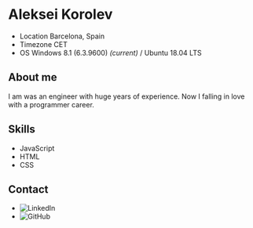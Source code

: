 # Aleksei Korolev
* Location Barcelona, Spain
* Timezone CET
* OS Windows 8.1 (6.3.9600) _(current)_ / Ubuntu 18.04 LTS
## About me
I am was an engineer with huge years of experience. Now I falling in love with a programmer career.
## Skills
* JavaScript
* HTML
* CSS
## Contact
* ![LinkedIn](https://www.linkedin.com/in/aleksei-korolev-a49447169)
* ![GitHub](https://github.com/AlekseiKorolev)
